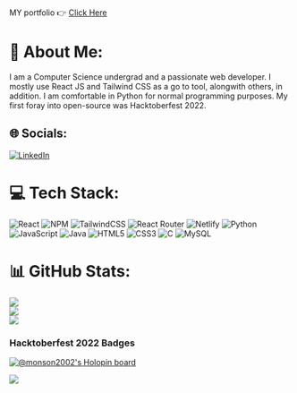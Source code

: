 MY portfolio 👉 [Click Here](https://monson2002-portfolio-2023.netlify.app/)

# 💫 About Me:
I am a Computer Science undergrad and a passionate web developer. I mostly use React JS and Tailwind CSS as a go to tool, alongwith others, in addition. I am comfortable in Python for normal programming purposes. My first foray into open-source was Hacktoberfest 2022.


## 🌐 Socials:
[![LinkedIn](https://img.shields.io/badge/LinkedIn-%230077B5.svg?logo=linkedin&logoColor=white)](https://linkedin.com/in/monson-verghese-a26061231) 

# 💻 Tech Stack:
![React](https://img.shields.io/badge/react-%2320232a.svg?style=for-the-badge&logo=react&logoColor=%2361DAFB) ![NPM](https://img.shields.io/badge/NPM-%23000000.svg?style=for-the-badge&logo=npm&logoColor=white) ![TailwindCSS](https://img.shields.io/badge/tailwindcss-%2338B2AC.svg?style=for-the-badge&logo=tailwind-css&logoColor=white) ![React Router](https://img.shields.io/badge/React_Router-CA4245?style=for-the-badge&logo=react-router&logoColor=white) ![Netlify](https://img.shields.io/badge/netlify-%23000000.svg?style=for-the-badge&logo=netlify&logoColor=#00C7B7) ![Python](https://img.shields.io/badge/python-3670A0?style=for-the-badge&logo=python&logoColor=ffdd54) ![JavaScript](https://img.shields.io/badge/javascript-%23323330.svg?style=for-the-badge&logo=javascript&logoColor=%23F7DF1E) ![Java](https://img.shields.io/badge/java-%23ED8B00.svg?style=for-the-badge&logo=java&logoColor=white) ![HTML5](https://img.shields.io/badge/html5-%23E34F26.svg?style=for-the-badge&logo=html5&logoColor=white) ![CSS3](https://img.shields.io/badge/css3-%231572B6.svg?style=for-the-badge&logo=css3&logoColor=white) ![C](https://img.shields.io/badge/c-%2300599C.svg?style=for-the-badge&logo=c&logoColor=white) ![MySQL](https://img.shields.io/badge/mysql-%2300f.svg?style=for-the-badge&logo=mysql&logoColor=white)
# 📊 GitHub Stats:
![](https://github-readme-stats.vercel.app/api?username=monson2002&theme=dark&hide_border=false&include_all_commits=true&count_private=true)<br/>
![](https://github-readme-streak-stats.herokuapp.com/?user=monson2002&theme=dark&hide_border=false)<br/>
![](https://github-readme-stats.vercel.app/api/top-langs/?username=monson2002&theme=dark&hide_border=false&include_all_commits=true&count_private=true&layout=compact)
### Hacktoberfest 2022 Badges
[![@monson2002's Holopin board](https://holopin.me/monson2002)](https://holopin.io/@monson2002)


![](https://visitcount.itsvg.in/api?id=monson2002&icon=7&color=3)

<!-- Proudly created with GPRM ( https://gprm.itsvg.in ) -->
<!---
Monson2002/Monson2002 is a ✨ special ✨ repository because its `README.md` (this file) appears on your GitHub profile.
You can click the Preview link to take a look at your changes.
--->
